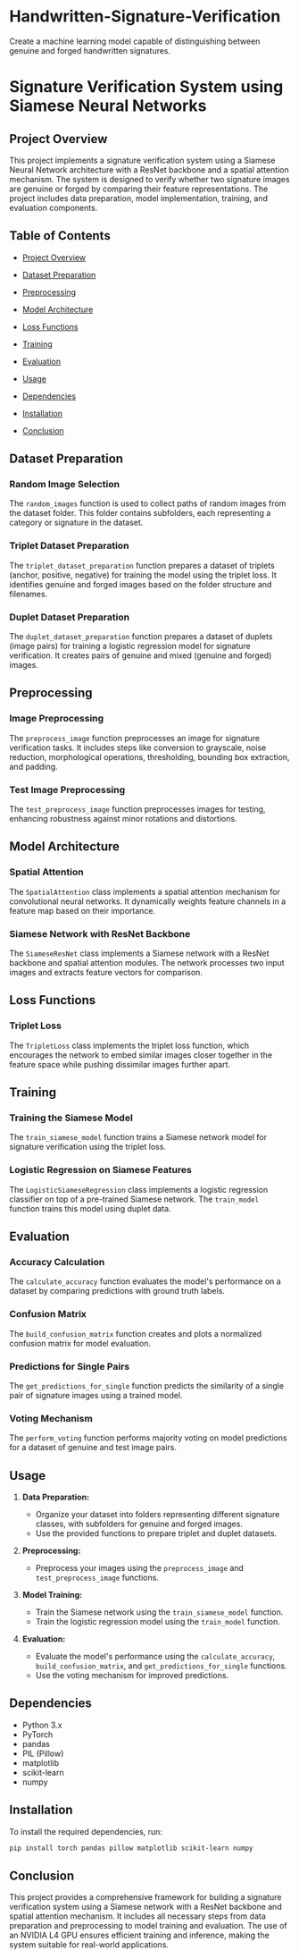 # Handwritten-Signature-Verification
Create a machine learning model capable of distinguishing between genuine and forged handwritten signatures.

# Signature Verification System using Siamese Neural Networks

## Project Overview

This project implements a signature verification system using a Siamese Neural Network architecture with a ResNet backbone and a spatial attention mechanism. The system is designed to verify whether two signature images are genuine or forged by comparing their feature representations. The project includes data preparation, model implementation, training, and evaluation components.

## Table of Contents


- [Project Overview](#project-overview)
- [Dataset Preparation](#dataset-preparation)

- [Preprocessing](#preprocessing)
- [Model Architecture](#model-architecture)

- [Loss Functions](#loss-functions)
- [Training](#training)

- [Evaluation](#evaluation)
- [Usage](#usage)

- [Dependencies](#dependencies)
- [Installation](#installation)

- [Conclusion](#conclusion)

## Dataset Preparation

### Random Image Selection

The `random_images` function is used to collect paths of random images from the dataset folder. This folder contains subfolders, each representing a category or signature in the dataset.

### Triplet Dataset Preparation

The `triplet_dataset_preparation` function prepares a dataset of triplets (anchor, positive, negative) for training the model using the triplet loss. It identifies genuine and forged images based on the folder structure and filenames.

### Duplet Dataset Preparation

The `duplet_dataset_preparation` function prepares a dataset of duplets (image pairs) for training a logistic regression model for signature verification. It creates pairs of genuine and mixed (genuine and forged) images.

## Preprocessing

### Image Preprocessing

The `preprocess_image` function preprocesses an image for signature verification tasks. It includes steps like conversion to grayscale, noise reduction, morphological operations, thresholding, bounding box extraction, and padding.

### Test Image Preprocessing

The `test_preprocess_image` function preprocesses images for testing, enhancing robustness against minor rotations and distortions.

## Model Architecture

### Spatial Attention

The `SpatialAttention` class implements a spatial attention mechanism for convolutional neural networks. It dynamically weights feature channels in a feature map based on their importance.

### Siamese Network with ResNet Backbone

The `SiameseResNet` class implements a Siamese network with a ResNet backbone and spatial attention modules. The network processes two input images and extracts feature vectors for comparison.

## Loss Functions

### Triplet Loss

The `TripletLoss` class implements the triplet loss function, which encourages the network to embed similar images closer together in the feature space while pushing dissimilar images further apart.

## Training

### Training the Siamese Model

The `train_siamese_model` function trains a Siamese network model for signature verification using the triplet loss.

### Logistic Regression on Siamese Features

The `LogisticSiameseRegression` class implements a logistic regression classifier on top of a pre-trained Siamese network. The `train_model` function trains this model using duplet data.

## Evaluation

### Accuracy Calculation

The `calculate_accuracy` function evaluates the model's performance on a dataset by comparing predictions with ground truth labels.

### Confusion Matrix

The `build_confusion_matrix` function creates and plots a normalized confusion matrix for model evaluation.

### Predictions for Single Pairs

The `get_predictions_for_single` function predicts the similarity of a single pair of signature images using a trained model.

### Voting Mechanism

The `perform_voting` function performs majority voting on model predictions for a dataset of genuine and test image pairs.

## Usage


1. **Data Preparation:**
   - Organize your dataset into folders representing different signature classes, with subfolders for genuine and forged images.
   - Use the provided functions to prepare triplet and duplet datasets.


2. **Preprocessing:**
   - Preprocess your images using the `preprocess_image` and `test_preprocess_image` functions.


3. **Model Training:**
   - Train the Siamese network using the `train_siamese_model` function.
   - Train the logistic regression model using the `train_model` function.


4. **Evaluation:**
   - Evaluate the model's performance using the `calculate_accuracy`, `build_confusion_matrix`, and `get_predictions_for_single` functions.
   - Use the voting mechanism for improved predictions.

## Dependencies

- Python 3.x
- PyTorch
- pandas
- PIL (Pillow)
- matplotlib
- scikit-learn
- numpy

## Installation

To install the required dependencies, run:

```bash
pip install torch pandas pillow matplotlib scikit-learn numpy
```

## Conclusion
This project provides a comprehensive framework for building a signature verification system using a Siamese network with a ResNet backbone and spatial attention mechanism. It includes all necessary steps from data preparation and preprocessing to model training and evaluation. The use of an NVIDIA L4 GPU ensures efficient training and inference, making the system suitable for real-world applications.
